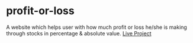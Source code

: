 # profit-or-loss
 A website which helps user with how much profit or loss he/she is making through stocks in percentage & absolute value.
 [Live Project](https://stonks-high-low.netlify.app/)

